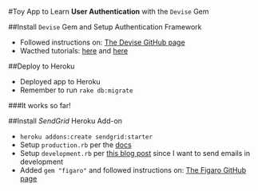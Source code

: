 #Toy App to Learn **User Authentication** with the `Devise` Gem

##Install `Devise` Gem and Setup Authentication Framework
* Followed instructions on: [The Devise GitHub page](https://github.com/plataformatec/devise)
* Wacthed tutorials: [here](https://www.youtube.com/watch?v=qY5HccvIuS4) and [here](https://www.youtube.com/watch?v=3zvyeEYXT78)

##Deploy to Heroku
* Deployed app to Heroku
* Remember to run `rake db:migrate`

###It works so far!

##Install _SendGrid_ Heroku Add-on
* `heroku addons:create sendgrid:starter`
* Setup `production.rb` per the [docs](https://devcenter.heroku.com/articles/sendgrid#ruby-rails)
* Setup `development.rb` per [this blog post](https://howilearnedrails.wordpress.com/2014/02/25/setting-up-email-in-a-rails-4-app-with-action-mailer-in-development-and-sendgrid-in-production-using-heroku/comment-page-1/) since I want to send emails in development
* Added `gem "figaro"` and followed instructions on: [The Figaro GitHub page](https://github.com/laserlemon/figaro)
